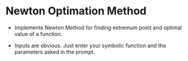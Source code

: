 # Newton Optimation Method

* Implements Newton Method for finding extremum point and optimal value of a function.

* Inputs are obvious. Just enter your symbolic function and the parameters asked in the prompt.